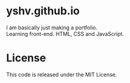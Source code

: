 yshv.github.io
==============
I am basically just making a portfolio.  
Learning front-end. HTML, CSS and JavaScript.

License
=======
This code is released under the MIT License.
